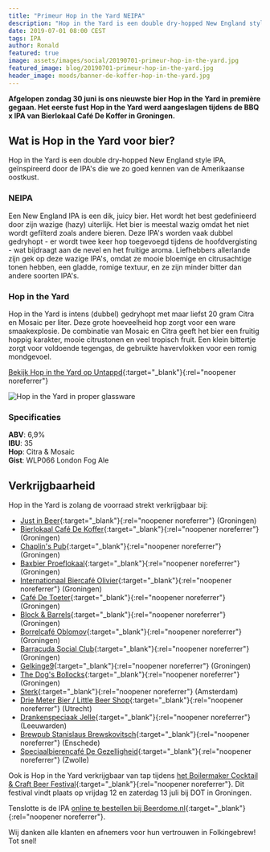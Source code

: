 ```yaml
---
title: "Primeur Hop in the Yard NEIPA"
description: "Hop in the Yard is een double dry-hopped New England style IPA, geïnspireerd door de IPA's die we zo goed kennen van de Amerikaanse oostkust."
date: 2019-07-01 08:00 CEST
tags: IPA
author: Ronald
featured: true
image: assets/images/social/20190701-primeur-hop-in-the-yard.jpg
featured_image: blog/20190701-primeur-hop-in-the-yard.jpg
header_image: moods/banner-de-koffer-hop-in-the-yard.jpg
---
```


__Afgelopen zondag 30 juni is ons nieuwste bier Hop in the Yard in première gegaan. Het eerste fust Hop in the Yard werd aangeslagen tijdens de BBQ x IPA van Bierlokaal Café De Koffer in Groningen.__

## Wat is Hop in the Yard voor bier?

Hop in the Yard is een double dry-hopped New England style IPA, geïnspireerd door de IPA's die we zo goed kennen van de Amerikaanse oostkust.

### NEIPA

Een New England IPA is een dik, juicy bier. Het wordt het best gedefinieerd door zijn wazige (hazy) uiterlijk. Het bier is meestal wazig omdat het niet wordt gefilterd zoals andere bieren. Deze IPA's worden vaak dubbel gedryhopt - er wordt twee keer hop toegevoegd tijdens de hoofdvergisting - wat bijdraagt aan de nevel en het fruitige aroma. Liefhebbers allerlande zijn gek op deze wazige IPA's, omdat ze mooie bloemige en citrusachtige tonen hebben, een gladde, romige textuur, en ze zijn minder bitter dan andere soorten IPA's.

### Hop in the Yard

Hop in the Yard is intens (dubbel) gedryhopt met maar liefst 20 gram Citra en Mosaic per liter. Deze grote hoeveelheid hop zorgt voor een ware smaakexplosie. De combinatie van Mosaic en Citra geeft het bier een fruitig hoppig karakter, mooie citrustonen en veel tropisch fruit. Een klein bittertje zorgt voor voldoende tegengas, de gebruikte havervlokken voor een romig mondgevoel.

[Bekijk Hop in the Yard op Untappd](https://untappd.com/b/folkingebrew-hop-in-the-yard/3301954){:target="_blank"}{:rel="noopener noreferrer"}

![Hop in the Yard in proper glassware](/assets/images/blog/20190701-proper-glassware.jpg)

### Specificaties

__ABV__: 6,9%<br>
__IBU__: 35<br>
__Hop__: Citra & Mosaic<br>
__Gist__: WLP066 London Fog Ale

## Verkrijgbaarheid

Hop in the Yard is zolang de voorraad strekt verkrijgbaar bij:

- [Just in Beer](https://www.justinbeer.nl){:target="_blank"}{:rel="noopener noreferrer"} (Groningen)
- [Bierlokaal Café De Koffer](https://dekoffer.nl/){:target="_blank"}{:rel="noopener noreferrer"} (Groningen)
- [Chaplin's Pub](https://www.chaplinspub.nl/){:target="_blank"}{:rel="noopener noreferrer"} (Groningen)
- [Baxbier Proeflokaal](https://www.baxbier.com/proeflokaal/){:target="_blank"}{:rel="noopener noreferrer"} (Groningen)
- [Internationaal Biercafé Olivier](https://www.facebook.com/oliviergroningen/){:target="_blank"}{:rel="noopener noreferrer"} (Groningen)
- [Café De Toeter](https://www.cafedetoeter.nl/){:target="_blank"}{:rel="noopener noreferrer"} (Groningen)
- [Block & Barrels](https://blockandbarrels.nl/){:target="_blank"}{:rel="noopener noreferrer"} (Groningen)
- [Borrelcafé Oblomov](https://oblomovgroningen.nl/){:target="_blank"}{:rel="noopener noreferrer"} (Groningen)
- [Barracuda Social Club](https://barracuda-bar.nl/){:target="_blank"}{:rel="noopener noreferrer"} (Groningen)
- [Gelkinge9](https://www.facebook.com/gelkinge9/){:target="_blank"}{:rel="noopener noreferrer"} (Groningen)
- [The Dog's Bollocks](https://www.thedogsbollocks.nl/){:target="_blank"}{:rel="noopener noreferrer"} (Groningen)
- [Sterk](https://www.sterk.amsterdam/){:target="_blank"}{:rel="noopener noreferrer"} (Amsterdam)
- [Drie Meter Bier / Little Beer Shop](https://www.littlebeershop.nl/){:target="_blank"}{:rel="noopener noreferrer"} (Utrecht)
- [Drankenspeciaak Jelle](https://www.drankenspeciaalzaakjelle.nl/){:target="_blank"}{:rel="noopener noreferrer"} (Leeuwarden)
- [Brewpub Stanislaus Brewskovitsch](https://www.stanislausbrewskovitch.nl/brewpub/){:target="_blank"}{:rel="noopener noreferrer"} (Enschede)
- [Speciaalbierencafé De Gezelligheid](https://www.cafedegezelligheid.nl/){:target="_blank"}{:rel="noopener noreferrer"} (Zwolle)

Ook is Hop in the Yard verkrijgbaar van tap tijdens [het Boilermaker Cocktail & Craft Beer Festival](https://www.facebook.com/Cocktail-Craft-Beer-Festival-265381274009234/){:target="_blank"}{:rel="noopener noreferrer"}. Dit festival vindt plaats op vrijdag 12 en zaterdag 13 juli bij DOT in Groningen.

Tenslotte is de IPA [online te bestellen bij Beerdome.nl](https://www.beerdome.nl){:target="_blank"}{:rel="noopener noreferrer"}.

Wij danken alle klanten en afnemers voor hun vertrouwen in Folkingebrew! Tot snel!
